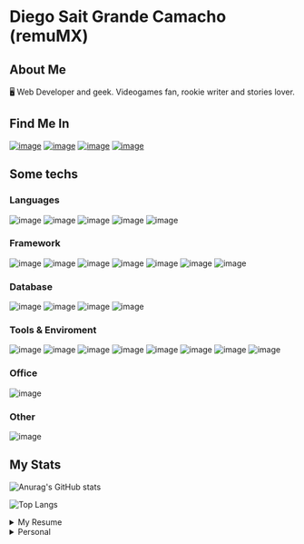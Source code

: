 # Diego Sait Grande Camacho (remuMX)
## About Me
🖥️ Web Developer and geek. Videogames fan, rookie writer and stories lover.

## Find Me In
[![image](https://img.shields.io/badge/LinkedIn-0077B5?style=for-the-badge&logo=linkedin&logoColor=white)](https://www.linkedin.com/in/diegosaitgcamacho/)
[![image](https://img.shields.io/badge/GitHub-100000?style=for-the-badge&logo=github&logoColor=white)](https://github.com/remuMX/)
[![image](https://img.shields.io/badge/Itch.io-FA5C5C?style=for-the-badge&logo=itchdotio&logoColor=white)]()
[![image](https://img.shields.io/badge/Discord-5865F2?style=for-the-badge&logo=discord&logoColor=white)]()

## Some techs
### Languages
![image](https://img.shields.io/badge/JavaScript-323330?style=for-the-badge&logo=javascript&logoColor=F7DF1E) 
![image](https://img.shields.io/badge/C%23-239120?style=for-the-badge&logo=c-sharp&logoColor=white) 
![image](https://img.shields.io/badge/Python-FFD43B?style=for-the-badge&logo=python&logoColor=blue) 
![image](https://img.shields.io/badge/HTML5-E34F26?style=for-the-badge&logo=html5&logoColor=white) 
![image](https://img.shields.io/badge/Markdown-000000?style=for-the-badge&logo=markdown&logoColor=white) 

### Framework
![image](https://img.shields.io/badge/React-20232A?style=for-the-badge&logo=react&logoColor=61DAFB) 
![image](https://img.shields.io/badge/Vue.js-35495E?style=for-the-badge&logo=vuedotjs&logoColor=4FC08D) 
![image](https://img.shields.io/badge/jQuery-0769AD?style=for-the-badge&logo=jquery&logoColor=white) 
![image](https://img.shields.io/badge/.NET-512BD4?style=for-the-badge&logo=dotnet&logoColor=white) 
![image](https://img.shields.io/badge/Node.js-339933?style=for-the-badge&logo=nodedotjs&logoColor=white)
![image](https://img.shields.io/badge/Node.js-339933?style=for-the-badge&logo=nodedotjs&logoColor=white)
![image](https://img.shields.io/badge/Django-092E20?style=for-the-badge&logo=django&logoColor=green)

 
### Database
![image](https://img.shields.io/badge/Microsoft%20SQL%20Server-CC2927?style=for-the-badge&logo=microsoft%20sql%20server&logoColor=white)
![image](https://img.shields.io/badge/MariaDB-003545?style=for-the-badge&logo=mariadb&logoColor=white)
![image](https://img.shields.io/badge/MongoDB-4EA94B?style=for-the-badge&logo=mongodb&logoColor=white)
![image](https://img.shields.io/badge/SQLite-07405E?style=for-the-badge&logo=sqlite&logoColor=white)
 
### Tools & Enviroment
![image](https://img.shields.io/badge/Visual_Studio-5C2D91?style=for-the-badge&logo=visual%20studio&logoColor=white)
![image](https://img.shields.io/badge/Visual_Studio_Code-0078D4?style=for-the-badge&logo=visual%20studio%20code&logoColor=white)
![image](https://img.shields.io/badge/Windows-0078D6?style=for-the-badge&logo=windows&logoColor=white)
![image](https://img.shields.io/badge/Android_Studio-3DDC84?style=for-the-badge&logo=android-studio&logoColor=white)
![image](https://img.shields.io/badge/microsoft%20azure-0089D6?style=for-the-badge&logo=microsoft-azure&logoColor=white)
![image](https://img.shields.io/badge/Postman-FF6C37?style=for-the-badge&logo=Postman&logoColor=white)
![image](https://img.shields.io/badge/Selenium-43B02A?style=for-the-badge&logo=Selenium&logoColor=white)
![image](https://img.shields.io/badge/Swagger-85EA2D?style=for-the-badge&logo=Swagger&logoColor=white)
 
### Office
![image](https://img.shields.io/badge/Microsoft_Office-D83B01?style=for-the-badge&logo=microsoft-office&logoColor=white)
 
### Other
![image](https://img.shields.io/badge/Unity-100000?style=for-the-badge&logo=unity&logoColor=white)

## My Stats
![Anurag's GitHub stats](https://github-readme-stats.vercel.app/api?username=remuMX)

![Top Langs](https://github-readme-stats.vercel.app/api/top-langs/?username=remuMx)

<details>
  <summary>My Resume</summary>
 
 ## Education
 
 ## Experience
 
 
</details>

<details>
  <summary>Personal</summary>
 
 ## Hobbies
 
 ## Geek Contact
 
 
</details>
